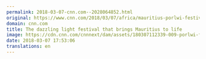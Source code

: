 ```yaml
---
permalink: 2018-03-07-cnn.com--2028064852.html
original: https://www.cnn.com/2018/03/07/africa/mauritius-porlwi-festival/index.html
domain: cnn.com
title: The dazzling light festival that brings Mauritius to life
image: https://cdn.cnn.com/cnnnext/dam/assets/180307112339-009-porlwi-festival-2017-super-tease.jpg
date: 2018-03-07 17:53:06
translations: en
---
```


